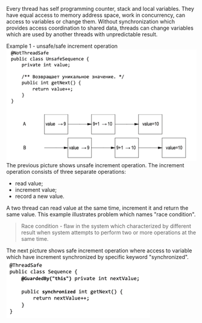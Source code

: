 Every thread has self programming counter, stack and local variables. They have equal access to 
memory address space, work in concurrency, can access to variables or change them. Without 
synchronization which provides access coordination to shared data, threads can change variables 
which are used by another threads with unpredictable result.

Example 1 - unsafe/safe increment operation \
![screenshot](./img/example_1_unsafe_increment_operation.png)
The previous picture shows unsafe increment operation. The increment operation consists of three 
separate operations:
- read value;
- increment value;
- record a new value.

A two thread can read value at the same time, increment it and return the same value. This 
example illustrates problem which names "race condition".
> Race condition - flaw in the system which characterized by different result when system 
> attempts to perform two or more operations at the same time.

The next picture shows safe increment operation where access to variable which have increment
synchronized by specific keyword "synchronized". \
![screenshot](./img/example_1_safe_increment_operation.png)

<!-- The next chapter is 1.3.2 page number 43 -->